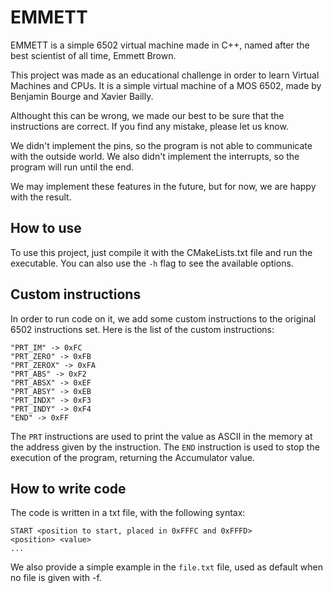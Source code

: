 EMMETT
======
EMMETT is a simple 6502 virtual machine made in C++, named after the best scientist of all time, Emmett Brown.

This project was made as an educational challenge in order to learn Virtual Machines and CPUs.
It is a simple virtual machine of a MOS 6502, made by Benjamin Bourge and Xavier Bailly.

Althought this can be wrong, we made our best to be sure that the instructions are correct.
If you find any mistake, please let us know.

We didn't implement the pins, so the program is not able to communicate with the outside world.
We also didn't implement the interrupts, so the program will run until the end.

We may implement these features in the future, but for now, we are happy with the result.

## How to use
To use this project, just compile it with the CMakeLists.txt file and run the executable.
You can also use the `-h` flag to see the available options.

## Custom instructions

In order to run code on it, we add some custom instructions to the original 6502 instructions set.
Here is the list of the custom instructions:

```
"PRT_IM" -> 0xFC
"PRT_ZERO" -> 0xFB
"PRT_ZEROX" -> 0xFA
"PRT_ABS" -> 0xF2
"PRT_ABSX" -> 0xEF
"PRT_ABSY" -> 0xEB
"PRT_INDX" -> 0xF3
"PRT_INDY" -> 0xF4
"END" -> 0xFF
```

The `PRT` instructions are used to print the value as ASCII in the memory at the address given by the instruction.
The `END` instruction is used to stop the execution of the program, returning the Accumulator value.

## How to write code
The code is written in a txt file, with the following syntax:
```
START <position to start, placed in 0xFFFC and 0xFFFD>
<position> <value>
...
```

We also provide a simple example in the `file.txt` file, used as default when no file is given with -f.

